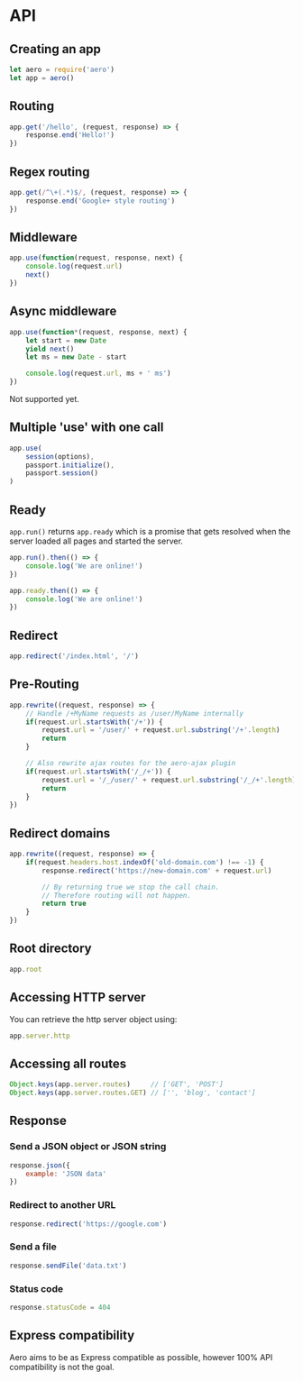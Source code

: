 # API

## Creating an app
```js
let aero = require('aero')
let app = aero()
```

## Routing
```js
app.get('/hello', (request, response) => {
	response.end('Hello!')
})
```

## Regex routing
```js
app.get(/^\+(.*)$/, (request, response) => {
	response.end('Google+ style routing')
})
```

## Middleware
```js
app.use(function(request, response, next) {
	console.log(request.url)
	next()
})
```

## Async middleware

```js
app.use(function*(request, response, next) {
	let start = new Date
	yield next()
	let ms = new Date - start

	console.log(request.url, ms + ' ms')
})
```

Not supported yet.

## Multiple 'use' with one call
```js
app.use(
	session(options),
	passport.initialize(),
	passport.session()
)
```

## Ready

`app.run()` returns `app.ready` which is a promise that gets resolved when the server loaded all pages and started the server.

```js
app.run().then(() => {
    console.log('We are online!')
})
```

```js
app.ready.then(() => {
    console.log('We are online!')
})
```

## Redirect
```js
app.redirect('/index.html', '/')
```

## Pre-Routing
```js
app.rewrite((request, response) => {
	// Handle /+MyName requests as /user/MyName internally
	if(request.url.startsWith('/+')) {
		request.url = '/user/' + request.url.substring('/+'.length)
		return
	}

	// Also rewrite ajax routes for the aero-ajax plugin
	if(request.url.startsWith('/_/+')) {
		request.url = '/_/user/' + request.url.substring('/_/+'.length)
		return
	}
})
```

## Redirect domains
```js
app.rewrite((request, response) => {
	if(request.headers.host.indexOf('old-domain.com') !== -1) {
		response.redirect('https://new-domain.com' + request.url)

		// By returning true we stop the call chain.
		// Therefore routing will not happen.
		return true
	}
})
```

## Root directory

```js
app.root
```

## Accessing HTTP server

You can retrieve the http server object using:

```js
app.server.http
```

## Accessing all routes

```js
Object.keys(app.server.routes)     // ['GET', 'POST']
Object.keys(app.server.routes.GET) // ['', 'blog', 'contact']
```

## Response

### Send a JSON object or JSON string

```js
response.json({
	example: 'JSON data'
})
```

### Redirect to another URL

```js
response.redirect('https://google.com')
```

### Send a file

```js
response.sendFile('data.txt')
```

### Status code

```js
response.statusCode = 404
```

## Express compatibility

Aero aims to be as Express compatible as possible, however 100% API compatibility is not the goal.